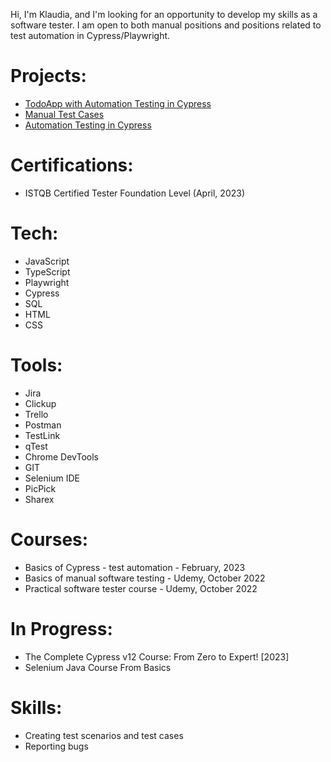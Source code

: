 Hi, I'm Klaudia, and I'm looking for an opportunity to develop my skills as a software tester. I am open to both manual positions and positions related to test automation in Cypress/Playwright.

# Projects:
* [TodoApp with Automation Testing in Cypress](https://github.com/klaudiakprojects/todoapp)
* [Manual Test Cases](https://github.com/klaudiakprojects/basic-form)
* [Automation Testing in Cypress](https://github.com/klaudiakprojects/automationexercisetesting)

# Certifications:
* ISTQB Certified Tester Foundation Level (April, 2023)

# Tech:
* JavaScript
* TypeScript
* Playwright
* Cypress
* SQL
* HTML
* CSS

# Tools:
* Jira
* Clickup
* Trello
* Postman
* TestLink
* qTest
* Chrome DevTools
* GIT
* Selenium IDE
* PicPick
* Sharex

# Courses:
* Basics of Cypress - test automation - February, 2023
* Basics of manual software testing - Udemy, October 2022
* Practical software tester course - Udemy, October 2022

# In Progress:
* The Complete Cypress v12 Course: From Zero to Expert! [2023]
* Selenium Java Course From Basics

# Skills:
* Creating test scenarios and test cases
* Reporting bugs

